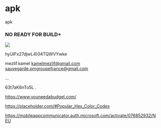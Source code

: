 # apk
apk
<br>
<H3> NO READY FOR BUILD+</H3>
<img src="https://i.ibb.co/Pr8rDJQ/2f01b23ccaa95118d4324012d1f0fdb0.webp"/>


hyUlFx27djwL4)04TQWVYwke

mezlif.kamel
kamelmezlif@gmail.com
sauvegarde.pmgroupefrance@gmail.com

...













63t7aK6nTo5L
.







https://www.youneedabudget.com/


https://placeholder.com/#Popular_Hex_Color_Codes


https://mobileappcommunicator.auth.microsoft.com/activate/076852932/NEU
